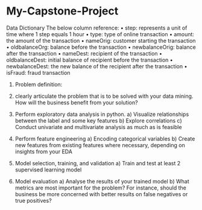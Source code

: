 # My-Capstone-Project
Data Dictionary
The below column reference:
• step: represents a unit of time where 1 step equals 1
hour
• type: type of online transaction
• amount: the amount of the transaction
• nameOrig: customer starting the transaction
• oldbalanceOrg: balance before the transaction
• newbalanceOrig: balance after the transaction
• nameDest: recipient of the transaction
• oldbalanceDest: initial balance of recipient
before the transaction
• newbalanceDest: the new balance of the
recipient after the transaction
• isFraud: fraud transaction




1. Problem definition:
2. clearly articulate the problem that is to be solved with your data 
mining. How will the business benefit from your solution?


3. Perform exploratory data analysis in python.
a) Visualize relationships between the label and some key features
b) Explore correlations
c) Conduct univariate and multivariate analysis as much as is feasible
4. Perform feature engineering
a) Encoding categorical variables
b) Create new features from existing features where necessary, depending on 
insights from your EDA
5. Model selection, training, and validation
a) Train and test at least 2 supervised learning model
6. Model evaluation
a) Analyse the results of your trained model
b) What metrics are most important for the problem? For instance, should the 
business be more concerned with better results on false negatives or true 
positives?
